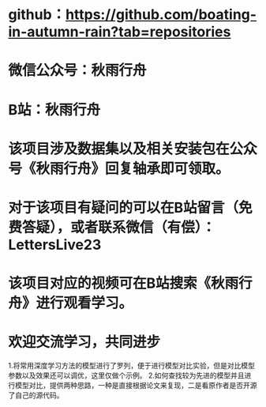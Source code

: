 # github：https://github.com/boating-in-autumn-rain?tab=repositories
# 微信公众号：秋雨行舟
# B站：秋雨行舟
#
# 该项目涉及数据集以及相关安装包在公众号《秋雨行舟》回复轴承即可领取。
# 对于该项目有疑问的可以在B站留言（免费答疑），或者联系微信（有偿）：LettersLive23
# 该项目对应的视频可在B站搜索《秋雨行舟》进行观看学习。
# 欢迎交流学习，共同进步



1.将常用深度学习方法的模型进行了罗列，便于进行模型对比实验，但是对比模型参数以及效果还可以调优，这里仅做个示例。 
2.如何查找较为先进的模型并且进行模型对比，提供两种思路，一种是直接根据论文来复现，二是看原作者是否开源了自己的源代码。
 

